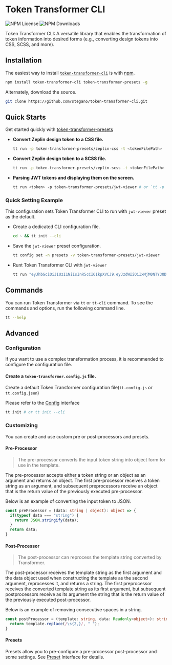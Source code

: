 # Token Transformer CLI
![NPM License](https://img.shields.io/npm/l/token-transformer-cli)
![NPM Downloads](https://img.shields.io/npm/dw/token-transformer-cli)

Token Transformer CLI: A versatile library that enables the transformation of token information into desired forms (e.g., converting design tokens into CSS, SCSS, and more).

## Installation

The easiest way to install [`token-transformer-cli`](https://www.npmjs.com/package/token-transformer-cli) is with [npm](https://www.npmjs.com/).

```bash
npm install token-transformer-cli token-transformer-presets -g
```

Alternately, download the source.

```bash
git clone https://github.com/stegano/token-transformer-cli.git
```

## Quick Starts

Get started quickly with [token-transformer-presets](https://www.npmjs.com/package/token-transformer-cli)

* **Convert Zeplin design token to a CSS file.**
  ```bash
  tt run -p token-transformer-presets/zeplin-css -t <tokenFilePath>
  ```

* **Convert Zeplin design token to a SCSS file.**
  ```bash
  tt run -p token-transformer-presets/zeplin-scss -t <tokenFilePath>
  ```

* **Parsing JWT tokens and displaying them on the screen.**
  ```bash
  tt run <token> -p token-transformer-presets/jwt-viewer # or `tt -p token-transformer-presets/jwt-viewer` -t <tokenFilePath>
  ```

### Quick Setting Example

This configuration sets Token Transformer CLI to run with `jwt-viewer` preset as the default.

* Create a dedicated CLI configuration file.
  ```bash
  cd ~ && tt init --cli 
  ```

* Save the `jwt-viewer` preset configuration.
  ```bash
  tt config set -n presets -v token-transformer-presets/jwt-viewer
  ```
* Runt Token Transformer CLI with `jwt-viewer`
  ```bash
  tt run "eyJhbGciOiJIUzI1NiIsInR5cCI6IkpXVCJ9.eyJzdWIiOiIxMjM0NTY3ODkwIiwibmFtZSI6IkpvaG4gRG9lIiwiYWRtaW4iOnRydWV9.TJVA95OrM7E2cBab30RMHrHDcEfxjoYZgeFONFh7HgQ"
  ```
## Commands

You can run Token Transformer via `tt` or `tt-cli` command. To see the commands and options, run the following command line.

```bash
tt --help
```

## Advanced
### Configuration

If you want to use a complex transformation process, it is recommended to configure the configuration file.

#### Create a `token-transformer.config.js` file.

Create a default Token Transformer configuration file(`tt.config.js` or `tt.config.json`)

Please refer to the [Config](./src/config/config.interface.ts) interface

```bash
tt init # or tt init --cli
```

### Customizing

You can create and use custom pre or post-processors and presets.

#### Pre-Processor

> The pre-processor converts the input token string into object form for use in the template.

The pre-processor accepts either a token string or an object as an argument and returns an object. The first pre-processor receives a token string as an argument, and subsequent preprocessors receive an object that is the return value of the previously executed pre-processor.


Below is an example of converting the input token to JSON.

```ts
const preProcessor = (data: string | object): object => {
  if(typeof data === "string") {
    return JSON.stringify(data);
  }
  return data;
}
```


#### Post-Processor

> The post-processor can reprocess the template string converted by Transformer.

The post-processor receives the template string as the first argument and the data object used when constructing the template as the second argument, reprocesses it, and returns a string. The first preprocessor receives the converted template string as its first argument, but subsequent postprocessors receive as its argument the string that is the return value of the previously executed post-processor.

Below is an example of removing consecutive spaces in a string.

```ts
const postProcessor = (template: string, data: Readonly<object>): string => {
  return template.replace(/\s{2,}/, " ");
}
```

#### Presets
Presets allow you to pre-configure a pre-processor post-processor and some settings. See [Preset](./src/transform/transform.interface.ts) Interface for details.